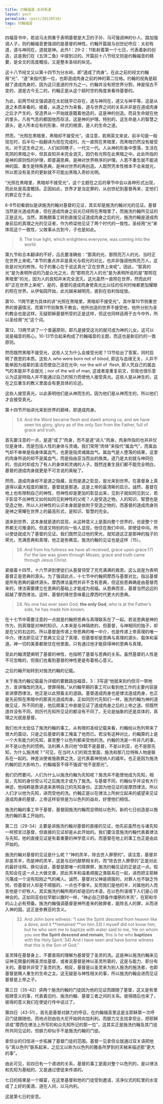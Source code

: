 ```yaml
---
title: 约翰福音.太初有道
layout: post
permalink: /post/20120510/
tags: 约翰福音
---
```


四福音书中，若说马太侧重于表明基督是大卫的子孙、马可强调神的仆人、路加强调人子，则约翰福音更强调的是基督的神性。约翰开篇就与创世纪呼应：太初有道，道与神同在，道就是神。此外1：29-2：11影射着第一个七日，代表着新的创造，这是我们在《五饼二鱼》中提到过的。开篇前十八节经文则是约翰福音的精要，是全文的高度概括，又是整本圣经的纵览。

这十八节经文又以第十四节为分水岭，即“道成了肉身”。在此之前的经文约翰用“光”、“道”来指代那一位，也即道成肉身之前的神的第二位格。约翰的视角是超越了道成肉身的，因为这只是道的作为之一。约翰并没有把世界分割，神是恒古不变的，道是古今无二的，约翰正是从这个超时空的角度来看待基督的。

为此，前两节经文强调道在太初就早已存在，道与神同在，道又与神平等，这是从道之本质来看的。接着，从道之作为来看，道与世界之间的关系并非是在道成肉身之后才产生的，受造界从一开始就是籍着他造的，这是神的创造。而且生命就在他的里头，凡有气息的都因他而存活，这是神的护理。特别的，这生命是人的智慧之源头，是人所本应有的形象、样式的根源，是人的生命之道。

然而，“光照在黑暗里，黑暗却不接受光”。请注意，若用英文来说，前半句是一般现在时，后半句一般翻译为现在完成时。光一直照在黑暗里，而黑暗仍然没有接受光。对于这生命之光，人们如同瞎子，一代又一代。人从神的形象中堕落，生活在死阴的黑暗之中，但其良知并未完全泯灭，因仍有光照在此黑暗之中。此处所指的是神的原则性的护理，即普遍恩典，是神对世界秩序的护理。人若不重生就不能进神的国，重生是特殊恩典，是神对世界的再创造。人既然凭本性根本不会来就光，所以若没有圣灵的更新就不可能出黑暗入奇妙光明。

“光照在黑暗里，黑暗却不接受光”，这个主题在之后的章节中会以各种形式出现，而此处是高度概括。正因如此，世界才是当定罪的，从创世纪到基督再来，定他们的罪正在于此。

6-9节初看貌似是讲施洗约翰对基督的见证，其实却是施洗约翰对光的见证。基督当然是光道成肉身，但在道成肉身之前光已经照在黑暗里了，而施洗约翰所见证的正是这光。当然，其晚期事工转到直接见证道成肉身之后的光，施洗约翰是道成肉身前后的真理之光的见证者，作为桥梁他见证了两个时代的一致性。圣经用“光”来体现这个一致性，父做事从古到今，子也是如此。

> 9) The true light, which enlightens everyone, was coming into the world.

第九节和合本翻译的不好，吕氏要准确些：“那真的光、那照亮万人的光、当时正在世界上来呢。”本节的重点并非是真光与假光的对比，也并非强调他照亮万人，这些是对光的修饰，句子的重心在于说这真光“正在世界上来呢”。因此，“那真的光”是为表明所说的乃是众光之光，而“那照亮万人的光”是为表明所说的是“那照在黑暗里”的光，因为人的良知并未完全泯灭。这光虽然一直照在世界，然而此时却“正在世界上来呢”，是的，基督的道成肉身使真光比以往的任何时候都更加耀眼的照在世界。从伊甸园开始，此光越来越明亮，直到在伯利恒绽放。

第10、11两节更为具体的讲“光照在黑暗里，黑暗却不接受光”。其中第10节侧重世界的普遍情况，而第11节则聚焦于教会。他所创造的世界不接受他，他所分别为圣的教会也是这样。无疑耶稣基督所受的正是这样，但这也同样适用于古今中外，所以圣经用“光”这个词。

第12、13两节讲了一个普遍原则，即凡是接受这光的就可成为神的儿女。这可以说是福音的核心。10-13节合起来构成了约翰福音的主题，而这也是新旧约的一致原则。

然而既然黑暗不接受光，这些人又为什么会接受光呢？13节给出了答案，同时启明了救恩的本质。这些人 who were born not of blood, 即这与血缘无关，人并不能单因为祖辈的圣洁而使自己活在光中; nor the will of  flesh, 即人凭自己的属血气的本能并不会就光；nor of the will of man, 这或者是重复前文，但我也很乐意认为这是特指人并不能通过自己的努力而使他人接受真光。这些人是从神生的，这在之后重生的教义里面会有更具体的论述。

这些人接受真光，以此表明他们是从神而生的。因为他们是从神而生的，所以他们才会接受真光。

第十四节开始讲光来到世界的巅峰，即道成肉身。

> 14) And the Word became flesh and dwelt among us, and we have seen his glory, glory as of the only Son from the Father, full of grace and truth.

首先要注意的一点，是道“成了”肉身，而不是道“进入”肉身。肉身所指的也并非仅仅是身体，而是包括人性的身体与灵魂。我们常用“肉体”来指代“属血气”，而属血气却不单单是指身体属血气，也更是指灵魂属血气。属血气是人堕落的结果，这里的肉身所说的却不是属血气，而是指由亚当而出的族类。道乃是太初就与神同在的，但此时却成为了有人的身体和灵魂的人子。既然连重生我们都不能完全明白，基督的道成肉身就更是不可言说的奥秘了。

然而，道成肉身却不是道之隐藏，反而是道之彰显，是光来到世界。在基督身上真道得以最大程度的展现，基督就是那道。这是上帝的最清晰的启示。诚然，基督在地上也有限制自己的神性，但神性却是更加的彰显出来，见到子就如同见到父，若子彰显不出神性又如何如同见到神性的父呢？人是受造之物，人的知识、智慧也是受造之物，所以人对神性的认识本身就是依附于受造之物的，而基督的道成肉身则是神之荣耀在世界上的最高形式，是知识、智慧的完全。

道来到世界，这本身就是道的显现，从这种意义上是面向整个世界的，也是整个世界都无可推诿的。但道又特别的向一些人显现，他住在我们中间，即使徒中间。所以使徒就成为了基督的见证。我们既然见过他的荣光，就知道这正是那神的独子的荣光，充满恩典和真理，他正是弥赛亚。施洗约翰的见证也是这样（15）。

> 16) And from his fullness we have all received, grace upon grace.17) For the law was given through Moses; grace and truth came through Jesus Christ.

紧接着十四节，十六节讲到使徒们从基督领受了充充满满的救恩。这么说是为表明基督正是恩典的源头。为了强调此点，十七节中约翰把摩西与基督对比，指出基督是所有恩典的最终源头。摩西律法虽然并非不含有恩典，但这些恩典确是由基督而来的，律法需要建立在恩典的基础上才能成为祝福。从恩典而言，基督当然远远的超越了摩西律法。这样，基督的降世意味着比摩西时代更大的恩典。

> 18) No one has ever seen God; **the only God**, who is at the Father’s side, he has made him known.

在十七节中需要注意的一点就是约翰把恩典与真理联系在了一起。若说恩典是神的作为，则真理是对神的知识。人本来是与神隔绝的，但基督，与神相同的独子，却是在父的右边的。所以基督是传递上帝恩典的唯一中介，也是传递上帝真理的唯一中介。律法即见证了恩典又见证了真理，但基督却是恩典与真理的源头、载体和渠道。神一切的美善都居住在他里面，只有通过他才能获得神的恩典与真理。

至此约翰清楚阐明了基督的神性，也指明了基督与恩典的关系。虽然基督的人性是不可忽略的，但我们也看到基督的神性更是有着核心意义。

之后约翰开始转到对施洗约翰的记载。

关于施洗约翰记载最为详细的要数路加福音，3：3写道“他就来到约但河一带地方，宣讲悔改的洗礼，使罪得赦。”从约翰早期的事工可以看到他工作的主要内容是宣讲摩西律法，他正是以此预备主的道路。基督道成肉身也是律法道成肉身，也正是先前照在黑暗中的那真光道成肉身。正如同历代先知们一样，施洗约翰为神的道做见证，所不同的是，他后期事工中直接见证了道成肉身之后的上帝之道。但既然道并没有不同，则历代先知所见证的都没有不同了。无论是抽象的还是具体的，真理之光就是基督。

我们也许太低估了施洗约翰的事工，从有限的圣经记载来看，约翰给以色列带来了很大的震动，只是之后基督的事工掩盖了他而已。若没有这种对比，约翰算的上是一个大有能力的先知，甚至整个以色列都来受他的洗。约翰的洗是一件非凡的事，并不是以色列的惯例。法利赛人责问他“你既不是基督，不是以利亚，也不是那先知，为什么施洗呢？”可见，在当时人们的观念里面，施洗和那几位特殊人物是联系在一起的。神差派使者施赦罪之洗，这代表着神悦纳人的禧年。也正是因为施洗约翰的巨大影响力，约翰福音不得不强调“他不是那光”。

我们仍然要问，人们为什么以施洗约翰为先知呢？施洗并不能使他成为先知，相反，先知的身份受认可之后施洗才成为了施洗。与基督不同，约翰似乎并没有大行神迹，他纯粹是靠讲道来表明自己的先知身份。正因为他见证的是摩西律法，所以人们才以他为先知，进而受他的洗。约翰正是以在律法上所树立起来的威望来见证道成肉身的基督，上帝这样安排是为以色列的益处，好使他们相信。

施洗约翰的事工早于基督，基督因施洗约翰而显明给以色列，新的七日创造是以施洗约翰的事工开始的。

第二日（29-34）主要是讲施洗约翰对基督的直接的见证，他先前虽然也与诸先知一样预言过基督，但直接的见证却是从此开始的。我们要注意施洗约翰代表着律法与先知，他的直接见证是有着重要的神学意义的。而基督在地上的事工也正是由此开始的。

施洗约翰对基督的见证是什么呢？“神的羔羊，除去世人罪孽的”。请注意，基督并非是羔羊，而是神的羔羊，这是与旧约献祭相关的，而“除去世人罪孽的”正是对此的最好诠释。换句话说，基督是那唯一的赎罪祭，施洗约翰见证的正是这一点。假先知会在这一点上大做文章，把此羔羊和温柔顺服之类联系在一起，进而把主耶稣污蔑成一个没有阳刚之气的阉人。诚然，基督对父神是顺服的，对罪人也不缺乏怜悯，但基督对人却是不顺服的，一点也不像羊。反而我们是他的羊，对属他的人而言他是个好牧人。其实施洗约翰所用的却是旧约术语，在以色列语境下人们是心领神会的。正如同亚伯拉罕献以撒时一样，“神必自己预备作燔祭的羊羔”，在耶和华的山上必有预备。施洗约翰强调基督是神所差来的赦罪者，能除去人的罪，从而进入神的国。这正是弥赛亚的含义。

> 32) And John bore witness: “I saw the Spirit descend from heaven like a dove, and it **remained **on him.33) I myself did not know him, but he who sent me to baptize with water said to me, ‘He on whom you see **the Spirit descend and remain**, this is he who **baptizes** with the Holy Spirit.’34) And I have seen and have borne witness that this is the Son of God.”

圣灵降在基督身上，不要直观的理解为基督受了圣灵的洗。这是神以施洗约翰来见证神无限量的赐圣灵给基督，或者说基督是神以圣灵所膏的，这是与能力、职分有关的。基督并非受了圣灵的洗，相反，基督是以圣灵来为别人施洗的施洗者，也即基督是赐人重生的生命之主。这无疑是与神性相关的事，所以施洗约翰会进而见证基督是上帝之子。

第三日（35-42）讲两个施洗约翰的门徒因为他的见证而跟随了基督，这又是有里程碑意义的事，代表着旧约、施洗约翰、基督三者之间的关系。彼得随后也来了，彼得的意义我们在使徒行传中说过了。

第四日（43-51），首先是基督对腓力的呼召，在约翰福音里这是主耶稣第一次呼召门徒跟随他，而地点则由伯大尼开始转向加利利。而腓力又去找拿但业，把耶稣讲成“摩西在律法上所写的和众先知所记的那一位”，这其实正是施洗约翰及其门徒所共同见证的，但腓力却似乎不是施洗约翰的门徒。

拿但业的归信进一步拓展了基督门徒的范围。基督一见拿但业就通过双关语把他与“真以色列”联系起来，之后又以称为以色列的雅各所梦到的天梯来描述那“更大的事”。

由此可见，前四日有一个递进的关系，基督的事工是面对整个以色列的，是以律法和先知为基础的，又是通过使徒来传递的。

七日的结束是一个婚宴，在这里基督和他的门徒受到邀请，洁净仪式的缸里的水变成了上好的美酒，道在人间，以马内利。

这是第七日的安息。
